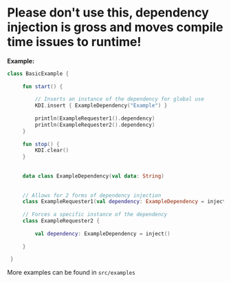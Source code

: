 # **Please don't use this, dependency injection is gross and moves compile time issues to runtime!**

**Example:**

```kotlin
class BasicExample {
 
     fun start() {
 
         // Inserts an instance of the dependency for global use
         KDI.insert { ExampleDependency("Example") }
 
         println(ExampleRequester1().dependency)
         println(ExampleRequester2().dependency)
     }
 
     fun stop() {
         KDI.clear()
     }
 
 
     data class ExampleDependency(val data: String)
 
 
     // Allows for 2 forms of dependency injection
     class ExampleRequester1(val dependency: ExampleDependency = inject())
 
     // Forces a specific instance of the dependency
     class ExampleRequester2 {
 
         val dependency: ExampleDependency = inject()
 
     }
 
 }
 ```
 
 More examples can be found in `src/examples`
